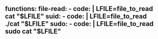functions:
  file-read:
    - code: |
        LFILE=file_to_read
        cat "$LFILE"
  suid:
    - code: |
        LFILE=file_to_read
        ./cat "$LFILE"
  sudo:
    - code: |
        LFILE=file_to_read
        sudo cat "$LFILE"
---
